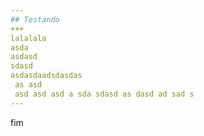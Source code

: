 ```yaml
---
## Testando
+++
lalalala
asda
asdasd
sdasd
asdasdaadsdasdas
 as asd
 asd asd asd a sda sdasd as dasd ad sad s
---
```

fim
